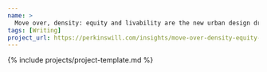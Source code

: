 ```yaml
---
name: >
  Move over, density: equity and livability are the new urban design drivers
tags: [Writing]
project_url: https://perkinswill.com/insights/move-over-density-equity-and-livability-are-the-new-urban-design-drivers/
---
```


{% include projects/project-template.md %}
